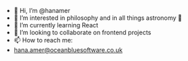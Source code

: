 - 👋 Hi, I’m @hanamer
- 👀 I’m interested in philosophy and in all things astronomy 🌚
- 🌱 I’m currently learning React
- 💞️ I’m looking to collaborate on frontend projects
- 📫 How to reach me:
- hana.amer@oceanbluesoftware.co.uk

<!---
hanamer/hanamer is a ✨ special ✨ repository because its `README.md` (this file) appears on your GitHub profile.
You can click the Preview link to take a look at your changes.
--->
